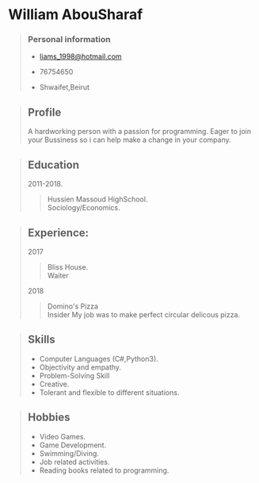 
# William AbouSharaf      

<!--![Profile Picture](https://scontent.fbey14-1.fna.fbcdn.net/v/t1.0-9/18341669_1464005700316596_1532366128797574055_n.jpg?_nc_cat=104&_nc_ht=scontent.fbey14-1.fna&oh=8ae4563cc4792cb40ec2728435c8efd1&oe=5D710E7C)-->



>### **Personal information**
>* liams_1998@hotmail.com
>- 76754650
> + Shwaifet,Beirut

>## **Profile**
>A hardworking person with a passion for programming. Eager to join your Bussiness so i can help make a change in your company.




>## **Education**
> 2011-2018. </br>
>> Hussien Massoud HighSchool.</br>
Sociology/Economics.

>## **Experience**:
>2017
>>Bliss House.</br>
Waiter</br>
>
>2018
>>Domino's Pizza</br>
Insider
My job was to make perfect circular delicous pizza.


>## **Skills**
>+ Computer Languages (C#,Python3).
>+ Objectivity and empathy.
>+ Problem-Solving Skill
>+ Creative.
>+ Tolerant and flexible to different situations.
 


>## **Hobbies**
> + Video Games.
> + Game Development.
> + Swimming/Diving.
> + Job related activities.
> + Reading books related to programming.